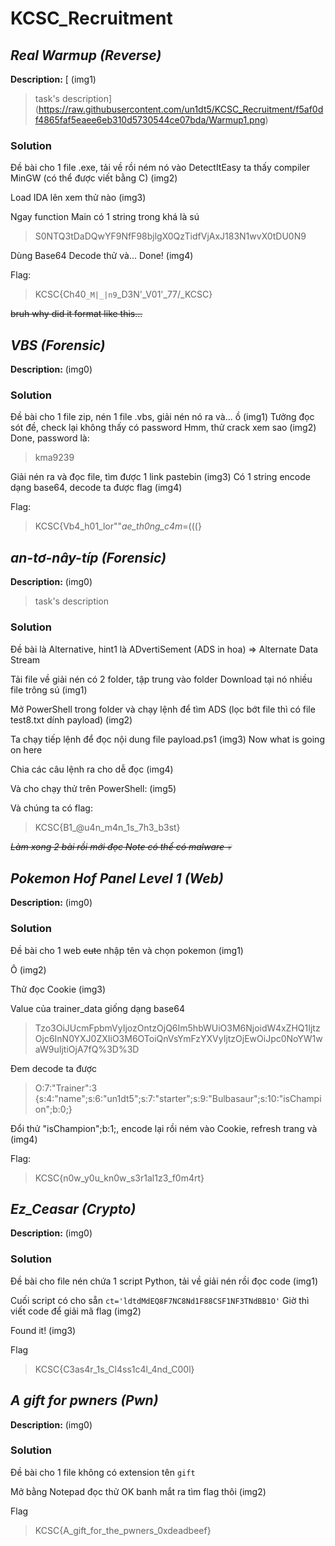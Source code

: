 # __**KCSC_Recruitment**__ 
## _Real Warmup (Reverse)_

**Description:** 
[ (img1)
> task's description](https://raw.githubusercontent.com/un1dt5/KCSC_Recruitment/f5af0df4865faf5eaee6eb310d5730544ce07bda/Warmup1.png)

### Solution
Đề bài cho 1 file .exe, tải về rồi ném nó vào DetectItEasy ta thấy compiler MinGW (có thể được viết bằng C)
(img2)

Load IDA lên xem thử nào
(img3)

Ngay function Main có 1 string trong khá là sú
> S0NTQ3tDaDQwYF9NfF98bjlgX0QzTidfVjAxJ183N1wvX0tDU0N9

Dùng Base64 Decode thử và...
Done!
(img4)

Flag:
 >KCSC{Ch40`_M|_|n9`_D3N'_V01'_77\/_KCSC}

~~bruh why did it format like this...~~

## _VBS (Forensic)_

**Description:** 
 (img0)

### Solution
Đề bài cho 1 file zip, nén 1 file .vbs, giải nén nó ra và... ồ
(img1)
Tưởng đọc sót đề, check lại không thấy có password
Hmm, thử crack xem sao
(img2)
Done, password là:
> kma9239

Giải nén ra và đọc file, tìm được 1 link pastebin
(img3)
Có 1 string encode dạng base64, decode ta được flag
(img4)

Flag:
> KCSC{Vb4_h01_lor""_ae_th0ng_c4m_=(((}

## _an-tơ-nây-típ (Forensic)_

**Description:** 
 (img0)
> task's description

### Solution
Đề bài là Alternative, hint1 là ADvertiSement (ADS in hoa)
=> Alternate Data Stream

Tải file về giải nén có 2 folder, tập trung vào folder Download tại nó nhiều file trông sú
(img1)

Mở PowerShell trong folder và chạy lệnh để tìm ADS (lọc bớt file thì có file test8.txt dính payload)
(img2)
 
 Ta chạy tiếp lệnh để đọc nội dung file payload.ps1
 (img3)
Now what is going on here

Chia các câu lệnh ra cho dễ đọc
(img4)

Và cho chạy thử trên PowerShell:
(img5)

Và chúng ta có flag:
> KCSC{B1_@u4n_m4n_1s_7h3_b3st}

~~*Làm xong 2 bài rồi mới đọc Note có thể có malware 💀*~~

## _Pokemon Hof Panel Level 1 (Web)_

**Description:** 
 (img0)

### Solution
Đề bài cho 1 web ~~cute~~ nhập tên và chọn pokemon
(img1)

Ô
(img2)

Thử đọc Cookie
(img3)

Value của trainer_data giống dạng base64
> Tzo3OiJUcmFpbmVyIjozOntzOjQ6Im5hbWUiO3M6NjoidW4xZHQ1IjtzOjc6InN0YXJ0ZXIiO3M6OToiQnVsYmFzYXVyIjtzOjEwOiJpc0NoYW1waW9uIjtiOjA7fQ%3D%3D

Đem decode ta được
> O:7:"Trainer":3 {s:4:"name";s:6:"un1dt5";s:7:"starter";s:9:"Bulbasaur";s:10:"isChampion";b:0;}

Đổi thử "isChampion";b:1;, encode lại rồi ném vào Cookie, refresh trang và
(img4)

Flag:
> KCSC{n0w_y0u_kn0w_s3r1al1z3_f0m4rt}

## _Ez_Ceasar (Crypto)_

**Description:** 
 (img0)

### Solution
Đề bài cho file nén chứa 1 script Python, tải về giải nén rồi đọc code
(img1)

Cuối script có cho sẵn `ct='ldtdMdEQ8F7NC8Nd1F88CSF1NF3TNdBB1O'`
Giờ thì viết code để giải mã flag
(img2)

Found it!
(img3)

Flag
> KCSC{C3as4r_1s_Cl4ss1c4l_4nd_C00l}

## _A gift for pwners (Pwn)_

**Description:** 
 (img0)

### Solution
Đề bài cho 1 file không có extension tên `gift`

Mở bằng Notepad đọc thử
OK banh mắt ra tìm flag thôi
(img2)

Flag
> KCSC{A_gift_for_the_pwners_0xdeadbeef}
